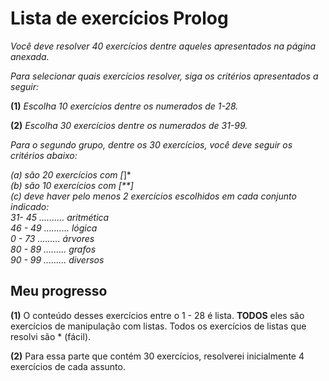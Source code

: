 # Lista de exercícios Prolog
*Você deve resolver 40 exercícios dentre aqueles apresentados na página anexada.*  

*Para selecionar quais exercícios resolver, siga os critérios apresentados a seguir:*  

**(1)** *Escolha 10 exercícios dentre os numerados de 1-28.*  

**(2)** *Escolha 30 exercícios dentre os numerados de 31-99.*  

*Para o segundo grupo, dentre os 30 exercícios, você deve seguir os critérios abaixo:*  

*(a) são 20 exercícios com [*]*  
*(b) são 10 exercícios com [**]*  
*(c) deve haver pelo menos 2 exercícios escolhidos em cada conjunto indicado:*  
*31- 45 .......... aritmética*  
*46 - 49 .......... lógica*  
*0 - 73 ......... árvores*  
*80 - 89 ......... grafos*  
*90 - 99 .........  diversos*  

## Meu progresso
**(1)** O conteúdo desses exercícios entre o 1 - 28 é lista. **TODOS** eles são exercícios de manipulação com listas. Todos os exercícios de listas que resolvi são * (fácil).

**(2)** Para essa parte que contém 30 exercícios, resolverei inicialmente 4 exercícios de cada assunto.